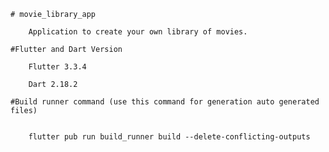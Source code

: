 	# movie_library_app
	
		Application to create your own library of movies.

	#Flutter and Dart Version
	
		Flutter 3.3.4
	
		Dart 2.18.2

	#Build runner command (use this command for generation auto generated files)


		flutter pub run build_runner build --delete-conflicting-outputs

